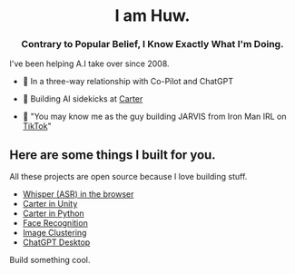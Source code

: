 
<h1 align="center">I am Huw.</h1>
<h3 align="center">Contrary to Popular Belief, I Know Exactly What I'm Doing.</h3>

I've been helping A.I take over since 2008.

- 🙈 In a three-way relationship with Co-Pilot and ChatGPT

- 🤖 Building AI sidekicks at [Carter](https://carterlabs.ai)

- 🔨 "You may know me as the guy building JARVIS from Iron Man IRL on [TikTok](https://tiktok.com/@huwprosser)"

## Here are some things I built for you.
All these projects are open source because I love building stuff.

- [Whisper (ASR) in the browser](https://github.com/huwprosser/web-whisper)
- [Carter in Unity](https://github.com/huwprosser/carter-unity-voice-demo)
- [Carter in Python](https://github.com/huwprosser/carter-voice-assistant)
- [Face Recognition](https://github.com/huwprosser/blooface)
- [Image Clustering](https://github.com/huwprosser/cluster-fk)
- [ChatGPT Desktop](https://github.com/huwprosser/deskgpt)

Build something cool.

